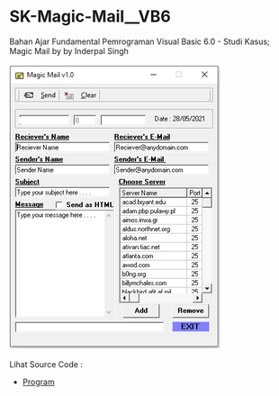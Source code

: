 # SK-Magic-Mail__VB6
Bahan Ajar Fundamental Pemrograman Visual Basic 6.0 - Studi Kasus; Magic Mail by  by Inderpal Singh<br><br>
<img src="https://github.com/RizkyKhapidsyah/SK-Magic-Mail__VB6/blob/main/result/001_.PNG"><br><br>
Lihat Source Code : <br>
- <a href="https://github.com/RizkyKhapidsyah/SK-Magic-Mail__VB6">Program</a>
